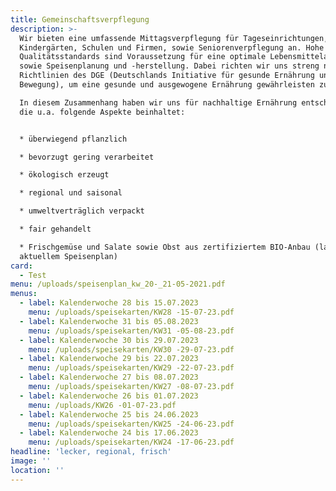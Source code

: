 ```yaml
---
title: Gemeinschaftsverpflegung
description: >-
  Wir bieten eine umfassende Mittagsverpflegung für Tageseinrichtungen,
  Kindergärten, Schulen und Firmen, sowie Seniorenverpflegung an. Hohe
  Qualitätsstandards sind Voraussetzung für eine optimale Lebensmittelauswahl
  sowie Speisenplanung und -herstellung. Dabei richten wir uns streng nach den
  Richtlinien des DGE (Deutschlands Initiative für gesunde Ernährung und mehr
  Bewegung), um eine gesunde und ausgewogene Ernährung gewährleisten zu können.

  In diesem Zusammenhang haben wir uns für nachhaltige Ernährung entschieden,
  die u.a. folgende Aspekte beinhaltet:


  * überwiegend pflanzlich

  * bevorzugt gering verarbeitet

  * ökologisch erzeugt

  * regional und saisonal

  * umweltverträglich verpackt

  * fair gehandelt

  * Frischgemüse und Salate sowie Obst aus zertifiziertem BIO-Anbau (laut
  aktuellem Speisenplan)
card:
  - Test
menu: /uploads/speisenplan_kw_20-_21-05-2021.pdf
menus:
  - label: Kalenderwoche 28 bis 15.07.2023
    menu: /uploads/speisekarten/KW28 -15-07-23.pdf
  - label: Kalenderwoche 31 bis 05.08.2023
    menu: /uploads/speisekarten/KW31 -05-08-23.pdf
  - label: Kalenderwoche 30 bis 29.07.2023
    menu: /uploads/speisekarten/KW30 -29-07-23.pdf
  - label: Kalenderwoche 29 bis 22.07.2023
    menu: /uploads/speisekarten/KW29 -22-07-23.pdf
  - label: Kalenderwoche 27 bis 08.07.2023
    menu: /uploads/speisekarten/KW27 -08-07-23.pdf
  - label: Kalenderwoche 26 bis 01.07.2023
    menu: /uploads/KW26 -01-07-23.pdf
  - label: Kalenderwoche 25 bis 24.06.2023
    menu: /uploads/speisekarten/KW25 -24-06-23.pdf
  - label: Kalenderwoche 24 bis 17.06.2023
    menu: /uploads/speisekarten/KW24 -17-06-23.pdf
headline: 'lecker, regional, frisch'
image: ''
location: ''
---
```















